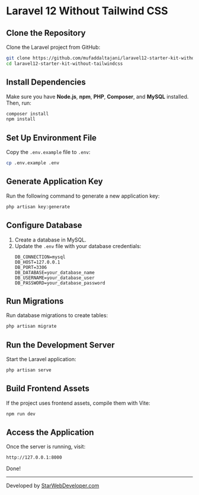 # Laravel 12 Without Tailwind CSS

## **Clone the Repository**

Clone the Laravel project from GitHub:

```sh
git clone https://github.com/mufaddaltajani/laravel12-starter-kit-without-tailwindcss.git
cd laravel12-starter-kit-without-tailwindcss
```

## **Install Dependencies**

Make sure you have **Node.js**, **npm**, **PHP**, **Composer**, and **MySQL** installed. Then, run:

```sh
composer install
npm install
```

## **Set Up Environment File**

Copy the `.env.example` file to `.env`:

```sh
cp .env.example .env
```

## **Generate Application Key**

Run the following command to generate a new application key:

```sh
php artisan key:generate
```

## **Configure Database**

1. Create a database in MySQL.
2. Update the `.env` file with your database credentials:
    ```env
    DB_CONNECTION=mysql
    DB_HOST=127.0.0.1
    DB_PORT=3306
    DB_DATABASE=your_database_name
    DB_USERNAME=your_database_user
    DB_PASSWORD=your_database_password
    ```

## **Run Migrations**

Run database migrations to create tables:

```sh
php artisan migrate
```

## **Run the Development Server**

Start the Laravel application:

```sh
php artisan serve
```

## **Build Frontend Assets**

If the project uses frontend assets, compile them with Vite:

```sh
npm run dev
```

## **Access the Application**

Once the server is running, visit:

```
http://127.0.0.1:8000
```

Done!

---

Developed by [StarWebDeveloper.com](https://www.starwebdeveloper.com)
